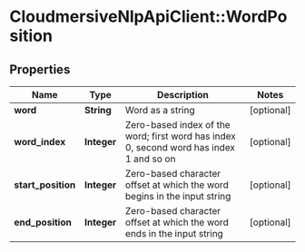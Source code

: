 # CloudmersiveNlpApiClient::WordPosition

## Properties
Name | Type | Description | Notes
------------ | ------------- | ------------- | -------------
**word** | **String** | Word as a string | [optional] 
**word_index** | **Integer** | Zero-based index of the word; first word has index 0, second word has index 1 and so on | [optional] 
**start_position** | **Integer** | Zero-based character offset at which the word begins in the input string | [optional] 
**end_position** | **Integer** | Zero-based character offset at which the word ends in the input string | [optional] 


